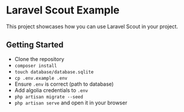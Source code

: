 # Laravel Scout Example

This project showcases how you can use Laravel Scout in your project.

## Getting Started

* Clone the repository
* `composer install`
* `touch database/database.sqlite`
* `cp .env.example .env`
* Ensure `.env` is correct (path to database)
* Add algolia credentials to `.env`
* `php artisan migrate --seed`
* `php artisan serve` and open it in your browser
